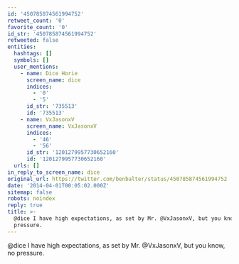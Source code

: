 ```yaml
---
id: '450785874561994752'
retweet_count: '0'
favorite_count: '0'
id_str: '450785874561994752'
retweeted: false
entities:
  hashtags: []
  symbols: []
  user_mentions:
    - name: Dice Horie
      screen_name: dice
      indices:
        - '0'
        - '5'
      id_str: '735513'
      id: '735513'
    - name: VxJasonxV
      screen_name: VxJasonxV
      indices:
        - '46'
        - '56'
      id_str: '1201279957730652160'
      id: '1201279957730652160'
  urls: []
in_reply_to_screen_name: dice
original_url: https://twitter.com/benbalter/status/450785874561994752
date: '2014-04-01T00:05:02.000Z'
sitemap: false
robots: noindex
reply: true
title: >-
  @dice I have high expectations, as set by Mr. @VxJasonxV, but you know, no
  pressure.
---
```


@dice I have high expectations, as set by Mr. @VxJasonxV, but you know, no pressure.